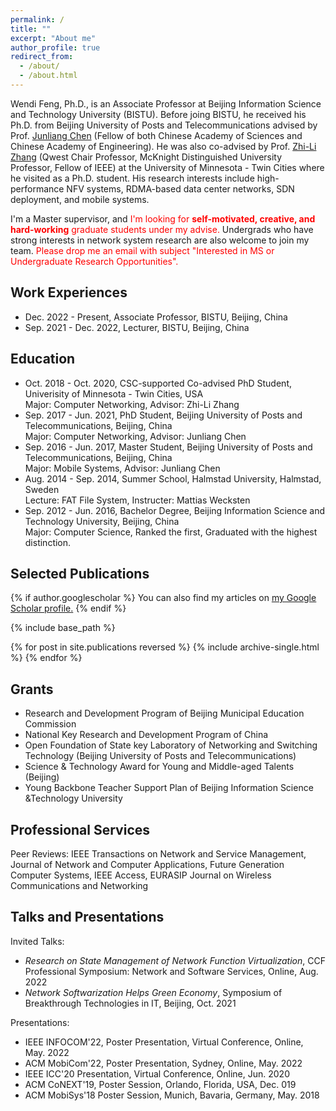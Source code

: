 ```yaml
---
permalink: /
title: ""
excerpt: "About me"
author_profile: true
redirect_from: 
  - /about/
  - /about.html
---
```


Wendi Feng, Ph.D., is an Associate Professor at Beijing Information Science and Technology University (BISTU). Before joing BISTU, he received his Ph.D. from Beijing University of Posts and Telecommunications advised by Prof. [Junliang Chen](https://www.bupt.edu.cn/info/1070/13949.htm) (Fellow of both Chinese Academy of Sciences and Chinese Academy of Engineering). He was also co-advised by Prof. [Zhi-Li Zhang](https://www-users.cs.umn.edu/~zhang089/) (Qwest Chair Professor, McKnight Distinguished University Professor, Fellow of IEEE) at the University of Minnesota - Twin Cities where he visited as a Ph.D. student. His research interests include high-performance NFV systems, RDMA-based data center networks, SDN deployment, and mobile systems.

I'm a Master supervisor, and <span style="color:red">I'm looking for **self-motivated, creative, and hard-working** graduate students under my advise.</span> Undergrads who have strong interests in network system research are also welcome to join my team. <span style="color:red">Please drop me an email with subject "Interested in MS or Undergraduate Research Opportunities".</span>


Work Experiences
---
- Dec. 2022 - Present, Associate Professor, BISTU, Beijing, China
- Sep. 2021 - Dec. 2022, Lecturer, BISTU, Beijing, China


Education
---
- Oct. 2018 - Oct. 2020, CSC-supported Co-advised PhD Student, Univerisity of Minnesota - Twin Cities, USA<br>
  Major: Computer Networking, Advisor: Zhi-Li Zhang
- Sep. 2017 - Jun. 2021, PhD Student, Beijing University of Posts and Telecommunications, Beijing, China<br>
  Major: Computer Networking, Advisor: Junliang Chen
- Sep. 2016 - Jun. 2017, Master Student, Beijing University of Posts and Telecommunications, Beijing, China<br>
  Major: Mobile Systems, Advisor: Junliang Chen
- Aug. 2014 - Sep. 2014, Summer School, Halmstad University, Halmstad, Sweden<br>
  Lecture: FAT File System, Instructer: Mattias Wecksten
- Sep. 2012 - Jun. 2016, Bachelor Degree, Beijing Information Science and Technology University, Beijing, China<br>
  Major: Computer Science, Ranked the first, Graduated with the highest distinction.


Selected Publications
---

{% if author.googlescholar %}
  You can also find my articles on <u><a href="{{author.googlescholar}}">my Google Scholar profile</a>.</u>
{% endif %}

{% include base_path %}

{% for post in site.publications reversed %}
  {% include archive-single.html %}
{% endfor %}

Grants
---
- Research and Development Program of Beijing Municipal Education Commission
- National Key Research and Development Program of China
- Open Foundation of State key Laboratory of Networking and Switching Technology (Beijing University of Posts and Telecommunications)
- Science & Technology Award for Young and Middle-aged Talents (Beijing)
- Young Backbone Teacher Support Plan of Beijing Information Science &Technology University


Professional Services
---
Peer Reviews: IEEE Transactions on Network and Service Management, Journal of Network and Computer Applications, Future Generation Computer Systems, IEEE Access, EURASIP Journal on Wireless Communications and Networking


Talks and Presentations
---
Invited Talks: 
- *Research on State Management of Network Function Virtualization*, CCF Professional Symposium: Network and Software Services, Online, Aug. 2022
- *Network Softwarization Helps Green Economy*, Symposium of Breakthrough Technologies in IT, Beijing, Oct. 2021

Presentations:
- IEEE INFOCOM'22, Poster Presentation, Virtual Conference, Online, May. 2022
- ACM MobiCom'22, Poster Presentation, Sydney, Online, May. 2022
- IEEE ICC'20 Presentation, Virtual Conference, Online, Jun. 2020
- ACM CoNEXT'19, Poster Session, Orlando, Florida, USA, Dec. 019
- ACM MobiSys'18 Poster Session, Munich, Bavaria, Germany, May. 2018





